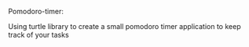 Pomodoro-timer:

Using turtle library to create a small pomodoro timer application to keep track of your tasks
